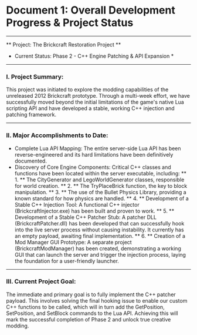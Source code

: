 # Document 1: Overall Development Progress & Project Status
---
** Project: The Brickcraft Restoration Project **

* Current Status: Phase 2 - C++ Engine Patching & API Expansion *
---

### I. Project Summary:
This project was initiated to explore the modding capabilities of the unreleased 2012 Brickcraft prototype. Through a multi-week effort, we have successfully moved beyond the initial limitations of the game's native Lua scripting API and have developed a stable, working C++ injection and patching framework.

---

### II. Major Accomplishments to Date:
* Complete Lua API Mapping: The entire server-side Lua API has been reverse-engineered and its hard limitations have been definitively documented.
* Discovery of Core Engine Components: Critical C++ classes and functions have been located within the server executable, including:
  ** 1. ** The CityGenerator and LegoWorldGenerator classes, responsible for world creation.
  ** 2. ** The TryPlaceBrick function, the key to block manipulation.
  ** 3. ** The use of the Bullet Physics Library, providing a known standard for how physics are handled.
  ** 4. ** Development of a Stable C++ Injection Tool: A functional C++ injector (BrickcraftInjector.exe) has been built and proven to work.
  ** 5. ** Development of a Stable C++ Patcher Stub: A patcher DLL (BrickcraftPatcher.dll) has been developed that can successfully hook into the live server process without causing instability. It currently has an empty payload, awaiting final implementation.
  ** 6. ** Creation of a Mod Manager GUI Prototype: A separate project (BrickcraftModManager) has been created, demonstrating a working GUI that can launch the server and trigger the injection process, laying the foundation for a user-friendly launcher.

---

### III. Current Project Goal:
The immediate and primary goal is to fully implement the C++ patcher payload. This involves solving the final hooking issue to enable our custom C++ functions to be called, which will in turn add the GetPosition, SetPosition, and SetBlock commands to the Lua API. Achieving this will mark the successful completion of Phase 2 and unlock true creative modding.
